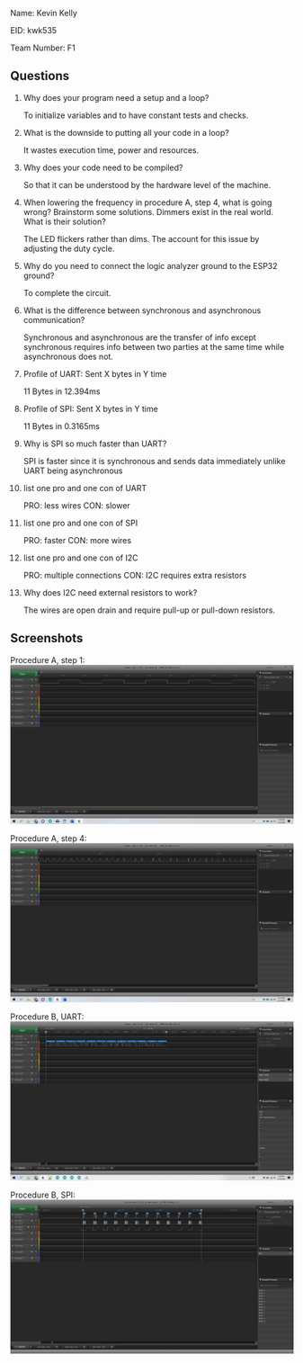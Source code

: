 Name: Kevin Kelly

EID: kwk535

Team Number: F1

## Questions

1. Why does your program need a setup and a loop?

    To initialize variables and to have constant tests and checks.

2. What is the downside to putting all your code in a loop?

    It wastes execution time, power and resources.

3. Why does your code need to be compiled?

    So that it can be understood by the hardware level of the machine.

4. When lowering the frequency in procedure A, step 4, what is going wrong? Brainstorm some solutions. Dimmers exist in the real world. What is their solution?

    The LED flickers rather than dims. The account for this issue by adjusting the duty cycle.

5. Why do you need to connect the logic analyzer ground to the ESP32 ground?

    To complete the circuit.

6. What is the difference between synchronous and asynchronous communication?

    Synchronous and asynchronous are the transfer of info except synchronous requires info between two parties at the same time while asynchronous does not.

7. Profile of UART: Sent X bytes in Y time 

    11 Bytes in 12.394ms

8. Profile of SPI: Sent X bytes in Y time

    11 Bytes in 0.3165ms

9. Why is SPI so much faster than UART?

    SPI is faster since it is synchronous and sends data immediately unlike UART being asynchronous

10. list one pro and one con of UART

    PRO: less wires
	CON: slower

11. list one pro and one con of SPI

    PRO: faster
	CON: more wires

12. list one pro and one con of I2C

    PRO: multiple connections
	CON: I2C requires extra resistors

13. Why does I2C need external resistors to work?

    The wires are open drain and require pull-up or pull-down resistors.
## Screenshots

Procedure A, step 1:
![Put path to your image here ->](img/problemOne.png)

Procedure A, step 4:
![Put path to your image here ->](img/problemTwo.png)

Procedure B, UART:
![Put path to your image here ->](img/problemThree.png)

Procedure B, SPI:
![Put path to your image here ->](img/problemFour.png)
